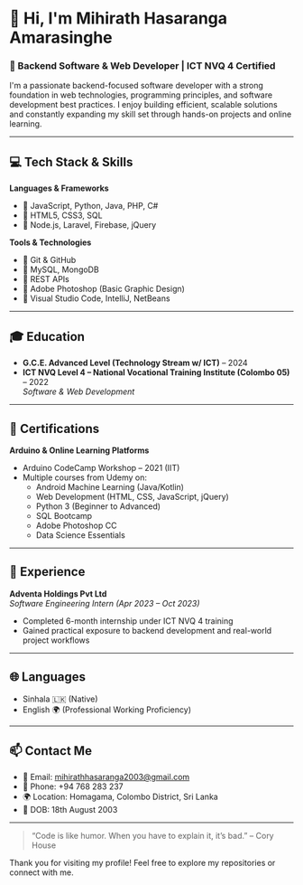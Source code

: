 # 👋 Hi, I'm Mihirath Hasaranga Amarasinghe

### 🎯 Backend Software & Web Developer | ICT NVQ 4 Certified

I'm a passionate backend-focused software developer with a strong foundation in web technologies, programming principles, and software development best practices. I enjoy building efficient, scalable solutions and constantly expanding my skill set through hands-on projects and online learning.

---

## 💻 Tech Stack & Skills

**Languages & Frameworks**
- 🔹 JavaScript, Python, Java, PHP, C#
- 🔹 HTML5, CSS3, SQL
- 🔹 Node.js, Laravel, Firebase, jQuery

**Tools & Technologies**
- 🔸 Git & GitHub
- 🔸 MySQL, MongoDB
- 🔸 REST APIs
- 🔸 Adobe Photoshop (Basic Graphic Design)
- 🔸 Visual Studio Code, IntelliJ, NetBeans

---

## 🎓 Education

- **G.C.E. Advanced Level (Technology Stream w/ ICT)** – 2024  
- **ICT NVQ Level 4 – National Vocational Training Institute (Colombo 05)** – 2022  
  *Software & Web Development*

---

## 🧠 Certifications

**Arduino & Online Learning Platforms**
- Arduino CodeCamp Workshop – 2021 (IIT)
- Multiple courses from Udemy on:
  - Android Machine Learning (Java/Kotlin)
  - Web Development (HTML, CSS, JavaScript, jQuery)
  - Python 3 (Beginner to Advanced)
  - SQL Bootcamp
  - Adobe Photoshop CC
  - Data Science Essentials

---

## 💼 Experience

**Adventa Holdings Pvt Ltd**  
*Software Engineering Intern (Apr 2023 – Oct 2023)*  
- Completed 6-month internship under ICT NVQ 4 training  
- Gained practical exposure to backend development and real-world project workflows

---

## 🌐 Languages

- Sinhala 🇱🇰 (Native)
- English 🌍 (Professional Working Proficiency)

---

## 📫 Contact Me

- 📧 Email: mihirathhasaranga2003@gmail.com  
- 📱 Phone: +94 768 283 237  
- 🌍 Location: Homagama, Colombo District, Sri Lanka  
- 📅 DOB: 18th August 2003  

---

> “Code is like humor. When you have to explain it, it’s bad.” – Cory House

Thank you for visiting my profile! Feel free to explore my repositories or connect with me.
